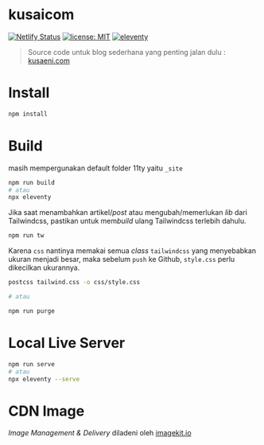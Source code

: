 # kusaicom
[![Netlify Status](https://api.netlify.com/api/v1/badges/df1d5d40-df8a-47b5-80b1-1eed78d9953d/deploy-status)](https://app.netlify.com/sites/cranky-almeida-76230e/deploys)
[![license: MIT](https://img.shields.io/badge/license-MIT-blue.svg)](LICENSE.md)
[![eleventy](https://img.shields.io/badge/staticgen-eleventy-%23707070.svg)](https://11ty.io)

> Source code untuk blog sederhana yang penting jalan dulu : [kusaeni.com](https://kusaeni.com)

# Install

``` sh
npm install
```

# Build
masih mempergunakan default folder 11ty yaitu ```_site```

``` sh
npm run build
# atau
npx eleventy
```

Jika saat menambahkan artikel/*post* atau mengubah/memerlukan *lib* dari Tailwindcss, pastikan untuk mem*build* ulang Tailwindcss terlebih dahulu.

```sh
npm run tw
```

Karena ```css``` nantinya memakai semua *class*  ```tailwindcss``` yang menyebabkan ukuran menjadi besar, maka sebelum ```push``` ke Github, ```style.css``` perlu dikecilkan ukurannya.

``` sh
postcss tailwind.css -o css/style.css

# atau

npm run purge
```

# Local Live Server

``` sh
npm run serve
# atau
npx eleventy --serve
```

# CDN Image

*Image Management & Delivery* diladeni oleh [imagekit.io](https://imagekit.io) 
